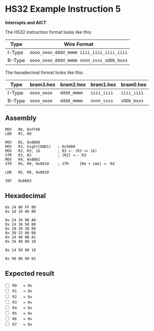 # HS32 Example Instruction 5

**Interrupts and AICT**

The HS32 instruction format looks like this:

| Type   | Wire Format                               |
| ------ | ----------------------------------------- |
| I-Type | `oooo_oooo_dddd_mmmm iiii_iiii_iiii_iiii` |
| R-Type | `oooo_oooo_dddd_mmmm nnnn_ssss_sDDb_bxxx` |

The hexadecimal format looks like this:

| Type   | bram3.hex   | bram2.hex   | bram1.hex   | bram0.hex   |
| ------ | ----------- | ----------- | ----------- | ----------- |
| I-Type | `oooo_oooo` | `dddd_mmmm` | `iiii_iiii` | `iiii_iiii` |
| R-Type | `oooo_oooo` | `dddd_mmmm` | `nnnn_ssss` | `sDDb_bxxx` |

## Assembly

```assembly
MOV   R0, 0xFF00
LDR   R1, R0

MOV   R2, 0x0BA0
MOV   R3, high(COND1)   ; 0x5000
MOV   R3, R3, 16        ; R3 <- (R3 << 16)
STR   R3, R2            ; [R2] <-- R3
MOV   R4, 0x0BA1
STR   R4, R0, 0x0010    ; STR     [Rm + imm] <- Rd

LDR   R5, R0, 0x0010

INT   0x0003
```

## Hexadecimal

```hex
0x 24 00 FF 00
0x 10 10 00 00

0x 24 20 0B A0
0x 24 30 50 00
0x 20 30 38 00
0x 30 23 00 00
0x 24 40 0B A1
0x 34 40 00 10

0x 14 50 00 10

0x 90 00 00 03
```

## Expected result

- [ ] `R0   = 0x`
- [ ] `R1   = 0x`
- [ ] `R2   = 0x`
- [ ] `R3   = 0x`
- [ ] `R4   = 0x`
- [ ] `R5   = 0x`
- [ ] `R6   = 0x`
- [ ] `R7   = 0x`
